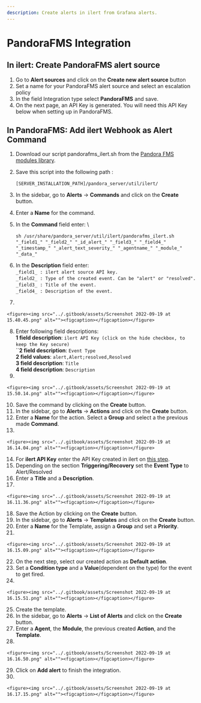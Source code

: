 ```yaml
---
description: Create alerts in ilert from Grafana alerts.
---
```


# PandoraFMS Integration

## In ilert: Create PandoraFMS alert source

1. Go to **Alert sources** and click on the **Create new alert source** button
2. Set a name for your PandoraFMS alert source and select an escalation policy
3. In the field Integration type select **PandoraFMS** and save.
4. On the next page, an API Key is generated. You will need this API Key below when setting up in PandoraFMS.

## In PandoraFMS: Add ilert Webhook as Alert Command

1. Download our script pandorafms\_ilert.sh from the [Pandora FMS modules library](https://pandorafms.com/library/).
2.  Save this script into the following path :

    ```
    [SERVER_INSTALLATION_PATH]/pandora_server/util/ilert/
    ```
3. In the sidebar, go to **Alerts** -> **Commands** and click on the **Create** button.
4. Enter a **Name** for the command.
5.  In the **Command** field enter: \


    ```
    sh /usr/share/pandora_server/util/ilert/pandorafms_ilert.sh "_field1_" "_field2_" "_id_alert_" "_field3_" "_field4_" "_timestamp_" "_alert_text_severity_" "_agentname_" "_module_" "_data_"
    ```


6. In the **Description** field enter: \
   `_field1_ : ilert alert source API key.`\
   `_field2_ : Type of the created event. Can be "alert" or "resolved".`\
   `_field3_ : Title of the event.`\
   `_field4_ : Description of the event.`
7.

    <figure><img src="../.gitbook/assets/Screenshot 2022-09-19 at 15.40.45.png" alt=""><figcaption></figcaption></figure>
8. Enter following field descriptions:\
   **1 field description**: `ilert API Key (click on the hide checkbox, to keep the Key secure)`\
   ``**2 field description**: `Event Type`\
   **2 field values**:          `alert,Alert;resolved,Resolved`\
   **3 field description**: `Title`\
   **4 field description**: `Description`
9.

    <figure><img src="../.gitbook/assets/Screenshot 2022-09-19 at 15.50.14.png" alt=""><figcaption></figcaption></figure>
10. Save the command by clicking on the **Create** button.
11. In the sidebar, go to **Alerts** -> **Actions** and click on the **Create** button.
12. Enter a **Name** for the action. Select a **Group** and select a the previous made **Command**.
13.

    <figure><img src="../.gitbook/assets/Screenshot 2022-09-19 at 16.14.04.png" alt=""><figcaption></figcaption></figure>
14. For **ilert API Key** enter the API Key created in ilert on [this step](pandorafms-integration.md#in-ilert-create-pandorafms-alert-source).
15. Depending on the section **Triggering/Recovery** set the **Event Type** to Alert/Resolved
16. Enter a **Title** and a **Description**.
17.

    <figure><img src="../.gitbook/assets/Screenshot 2022-09-19 at 16.11.36.png" alt=""><figcaption></figcaption></figure>
18. Save the Action by clicking on the **Create** button.
19. In the sidebar, go to **Alerts** -> **Templates** and click on the **Create** button.
20. Enter a **Name** for the Template, assign a **Group** and set a **Priority**.
21.

    <figure><img src="../.gitbook/assets/Screenshot 2022-09-19 at 16.15.09.png" alt=""><figcaption></figcaption></figure>
22. On the next step, select our created action as **Default action**.
23. Set a **Condition type** and a **Value**(dependent on the type) for the event to get fired.
24.

    <figure><img src="../.gitbook/assets/Screenshot 2022-09-19 at 16.15.51.png" alt=""><figcaption></figcaption></figure>
25. Create the template.
26. In the sidebar, go to **Alerts** -> **List of Alerts** and click on the **Create** button.
27. Enter a **Agent**, the **Module**, the previous created **Action**, and the **Template**.
28.

    <figure><img src="../.gitbook/assets/Screenshot 2022-09-19 at 16.16.50.png" alt=""><figcaption></figcaption></figure>
29. Click on **Add alert** to finish the integration.
30.

    <figure><img src="../.gitbook/assets/Screenshot 2022-09-19 at 16.17.15.png" alt=""><figcaption></figcaption></figure>
